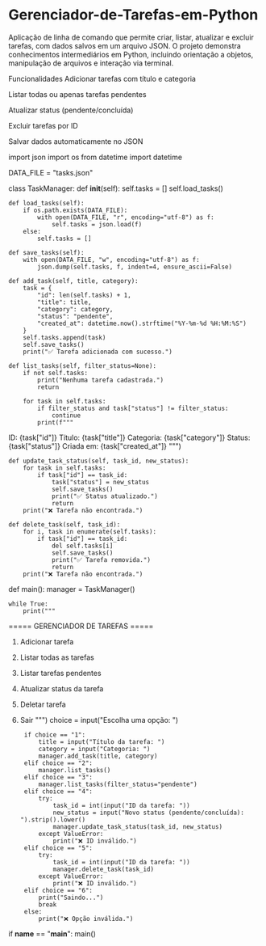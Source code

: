 # Gerenciador-de-Tarefas-em-Python

Aplicação de linha de comando que permite criar, listar, atualizar e excluir tarefas, com dados salvos em um arquivo JSON. O projeto demonstra conhecimentos intermediários em Python, incluindo orientação a objetos, manipulação de arquivos e interação via terminal.

Funcionalidades
Adicionar tarefas com título e categoria

Listar todas ou apenas tarefas pendentes

Atualizar status (pendente/concluída)

Excluir tarefas por ID

Salvar dados automaticamente no JSON


import json
import os
from datetime import datetime

DATA_FILE = "tasks.json"

class TaskManager:
    def __init__(self):
        self.tasks = []
        self.load_tasks()

    def load_tasks(self):
        if os.path.exists(DATA_FILE):
            with open(DATA_FILE, "r", encoding="utf-8") as f:
                self.tasks = json.load(f)
        else:
            self.tasks = []

    def save_tasks(self):
        with open(DATA_FILE, "w", encoding="utf-8") as f:
            json.dump(self.tasks, f, indent=4, ensure_ascii=False)

    def add_task(self, title, category):
        task = {
            "id": len(self.tasks) + 1,
            "title": title,
            "category": category,
            "status": "pendente",
            "created_at": datetime.now().strftime("%Y-%m-%d %H:%M:%S")
        }
        self.tasks.append(task)
        self.save_tasks()
        print("✅ Tarefa adicionada com sucesso.")

    def list_tasks(self, filter_status=None):
        if not self.tasks:
            print("Nenhuma tarefa cadastrada.")
            return

        for task in self.tasks:
            if filter_status and task["status"] != filter_status:
                continue
            print(f"""
ID: {task["id"]}
Título: {task["title"]}
Categoria: {task["category"]}
Status: {task["status"]}
Criada em: {task["created_at"]}
""")

    def update_task_status(self, task_id, new_status):
        for task in self.tasks:
            if task["id"] == task_id:
                task["status"] = new_status
                self.save_tasks()
                print("✅ Status atualizado.")
                return
        print("❌ Tarefa não encontrada.")

    def delete_task(self, task_id):
        for i, task in enumerate(self.tasks):
            if task["id"] == task_id:
                del self.tasks[i]
                self.save_tasks()
                print("✅ Tarefa removida.")
                return
        print("❌ Tarefa não encontrada.")

def main():
    manager = TaskManager()

    while True:
        print("""
===== GERENCIADOR DE TAREFAS =====
1. Adicionar tarefa
2. Listar todas as tarefas
3. Listar tarefas pendentes
4. Atualizar status da tarefa
5. Deletar tarefa
6. Sair
""")
        choice = input("Escolha uma opção: ")

        if choice == "1":
            title = input("Título da tarefa: ")
            category = input("Categoria: ")
            manager.add_task(title, category)
        elif choice == "2":
            manager.list_tasks()
        elif choice == "3":
            manager.list_tasks(filter_status="pendente")
        elif choice == "4":
            try:
                task_id = int(input("ID da tarefa: "))
                new_status = input("Novo status (pendente/concluída): ").strip().lower()
                manager.update_task_status(task_id, new_status)
            except ValueError:
                print("❌ ID inválido.")
        elif choice == "5":
            try:
                task_id = int(input("ID da tarefa: "))
                manager.delete_task(task_id)
            except ValueError:
                print("❌ ID inválido.")
        elif choice == "6":
            print("Saindo...")
            break
        else:
            print("❌ Opção inválida.")

if __name__ == "__main__":
    main()
